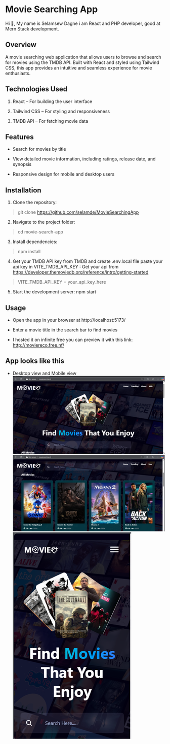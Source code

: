 # Movie Searching App
Hi 👋, My name is Selamsew Dagne i am React and PHP developer, good at Mern Stack development.
## Overview

A movie searching web application that allows users to browse and search for movies using the TMDB API. Built with React and styled using Tailwind CSS, this app provides an intuitive and seamless experience for movie enthusiasts.

## Technologies Used

1. React – For building the user interface

2. Tailwind CSS – For styling and responsiveness

3. TMDB API – For fetching movie data

## Features

- Search for movies by title

- View detailed movie information, including ratings, release date, and synopsis

- Responsive design for mobile and desktop users

## Installation

1. Clone the repository:

> git clone https://github.com/selamde/MovieSearchingApp

2. Navigate to the project folder:

> cd movie-search-app

3. Install dependencies:

> npm install

4. Get your TMDB API key from TMDB and create .env.local file paste your api key in VITE_TMDB_API_KEY : 
   Get your api from https://developer.themoviedb.org/reference/intro/getting-started

> VITE_TMDB_API_KEY = your_api_key_here

5. Start the development server:
npm start

## Usage

- Open the app in your browser at http://localhost:5173/

- Enter a movie title in the search bar to find movies

- I hosted it on infinite free you can preview it with this link: http://moviereco.free.nf/
  

## App looks like this

- Desktop view and Mobile view
![Reference Image](public/image2.png)
![Reference Image](public/image1.png)
![Reference Image](public/image3.png)

